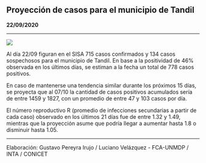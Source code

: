 ## Proyección de casos para el municipio de Tandil

**22/09/2020**

---
![](proyección_tandil.png?raw=true)

Al día 22/09 figuran en el SISA 715 casos confirmados y 134 casos sospechosos para el municipio de Tandil. En base a la positividad de 46% observada en los últimos días, se estiman a la fecha un total de 778 casos positivos.

En caso de mantenerse una tendencia similar durante los próximos 15 días, se proyecta que al 07/10 la cantidad de casos positivos acumulados sería de entre 1459 y 1827, con un promedio de entre 47 y 103 casos por día.

El número reproductivo R (promedio de infecciones secundarias a partir de cada caso) observado en los últimos 21 días fue de entre 1.32 y 1.49, mientras que la proyección asume que podría llegar a aumentar hasta 1.8 o disminuir hasta 1.05. 

---

Elaboración: Gustavo Pereyra Irujo / Luciano Velázquez - FCA-UNMDP / INTA / CONICET

